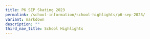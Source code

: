```yaml
---
title: P6 SEP Skating 2023
permalink: /school-information/school-highlights/p6-sep-2023/
variant: markdown
description: ""
third_nav_title: School Highlights
---
```

